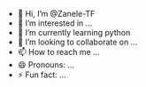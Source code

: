 - 👋 Hi, I’m @Zanele-TF
- 👀 I’m interested in ...
- 🌱 I’m currently learning python
- 💞️ I’m looking to collaborate on ...
- 📫 How to reach me ...
- 😄 Pronouns: ...
- ⚡ Fun fact: ...

<!---
Zanele-TF/Zanele-TF is a ✨ special ✨ repository because its `README.md` (this file) appears on your GitHub profile.
You can click the Preview link to take a look at your changes.
--->
